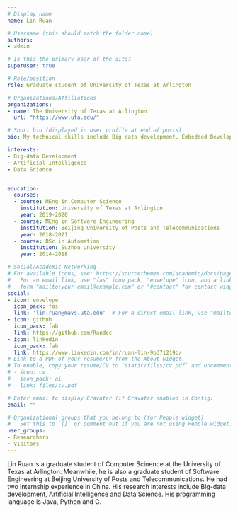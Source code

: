 ```yaml
---
# Display name
name: Lin Ruan

# Username (this should match the folder name)
authors:
- admin

# Is this the primary user of the site?
superuser: true

# Role/position
role: Graduate student of University of Texas at Arlington

# Organizations/Affiliations
organizations:
- name: The University of Texas at Arlington
  url: "https://www.uta.edu/"

# Short bio (displayed in user profile at end of posts)
bio: My technical skills include Big data development, Embedded Development，Python, C, Java.

interests:
- Big-data Development
- Artificial Intelligence
- Data Science


education:
  courses:
  - course: MEng in Computer Science
    institution: University of Texas at Arlington
    year: 2019-2020
  - course: MEng in Software Engineering
    institution: Beijing University of Posts and Telecommunications 
    year: 2018-2021
  - course: BSc in Automation
    institution: Suzhou University
    year: 2014-2018

# Social/Academic Networking
# For available icons, see: https://sourcethemes.com/academic/docs/page-builder/#icons
#   For an email link, use "fas" icon pack, "envelope" icon, and a link in the
#   form "mailto:your-email@example.com" or "#contact" for contact widget.
social:
- icon: envelope
  icon_pack: fas
  link: 'lin.ruan@mavs.uta.edu'  # For a direct email link, use "mailto:test@example.org".
- icon: github
  icon_pack: fab
  link: https://github.com/Randcc
- icon: linkedin
  icon_pack: fab
  link: https://www.linkedin.com/in/ruan-lin-9b371219b/
# Link to a PDF of your resume/CV from the About widget.
# To enable, copy your resume/CV to `static/files/cv.pdf` and uncomment the lines below.
# - icon: cv
#   icon_pack: ai
#   link: files/cv.pdf

# Enter email to display Gravatar (if Gravatar enabled in Config)
email: ""

# Organizational groups that you belong to (for People widget)
#   Set this to `[]` or comment out if you are not using People widget.
user_groups:
- Researchers
- Visitors
---
```


Lin Ruan is a graduate student of Computer Scinence at the University of Texas at Arlington. Meanwhile, he is also a graduate student of Software Engineering at Beijing University of Posts and Telecommunications. He had two internship experience in China. His research interests include Big-data development, Artificial Intelligence and Data Science. His programming language is Java, Python and C.


